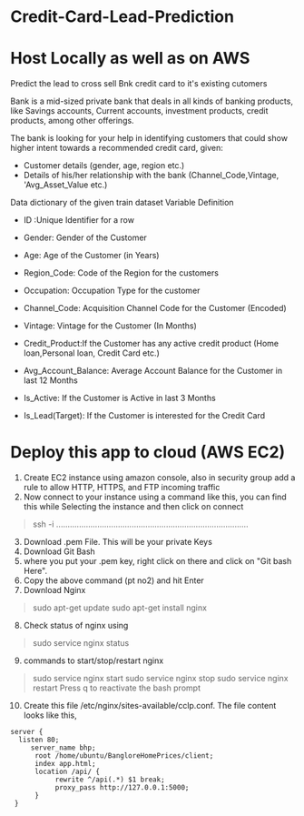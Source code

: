 # Credit-Card-Lead-Prediction
# Host Locally as well as on AWS

Predict the lead to cross sell Bnk credit card to it's existing cutomers

Bank is a mid-sized private bank that deals in all kinds of banking products, like Savings accounts, Current accounts, investment products, credit products, among other offerings.

The bank is looking for your help in identifying customers that could show higher intent towards a recommended credit card, given:

* Customer details (gender, age, region etc.)
* Details of his/her relationship with the bank (Channel_Code,Vintage,
'Avg_Asset_Value etc.)


Data dictionary of the given train dataset Variable Definition

* ID :Unique Identifier for a row
* Gender: Gender of the Customer
* Age: Age of the Customer (in Years)
* Region_Code: Code of the Region for the customers
* Occupation: Occupation Type for the customer
* Channel_Code: Acquisition Channel Code for the Customer (Encoded)
* Vintage: Vintage for the Customer (In Months)
* Credit_Product:If the Customer has any active credit product (Home loan,Personal loan, Credit Card etc.)
* Avg_Account_Balance: Average Account Balance for the Customer in last 12 Months
* Is_Active: If the Customer is Active in last 3 Months

* Is_Lead(Target): If the Customer is interested for the Credit Card

# Deploy this app to cloud (AWS EC2)

1. Create EC2 instance using amazon console, also in security group add a rule to allow HTTP, HTTPS, and FTP incoming traffic
2. Now connect to your instance using a command like this, you can find this while Selecting the instance and then click on connect
> ssh -i ....................................................................................
3. Download .pem File. This will be your private Keys
4. Download Git Bash
5. where you put your .pem key, right click on there and click on "Git bash Here".
6. Copy the above command (pt no2) and hit Enter
7. Download Nginx
  > sudo apt-get update
  > sudo apt-get install nginx
8. Check status of nginx using
  > sudo service nginx status
9. commands to start/stop/restart nginx
  > sudo service nginx start
  > sudo service nginx stop
  > sudo service nginx restart
  > Press q to reactivate the bash prompt
10. Create this file /etc/nginx/sites-available/cclp.conf. The file content looks like this,
  ``` 
  server {
    listen 80;
       server_name bhp;
        root /home/ubuntu/BangloreHomePrices/client;
        index app.html;
        location /api/ {
             rewrite ^/api(.*) $1 break;
             proxy_pass http://127.0.0.1:5000;
        }
   }
   ```

   
